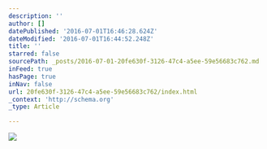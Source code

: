 ```yaml
---
description: ''
author: []
datePublished: '2016-07-01T16:46:28.624Z'
dateModified: '2016-07-01T16:44:52.248Z'
title: ''
starred: false
sourcePath: _posts/2016-07-01-20fe630f-3126-47c4-a5ee-59e56683c762.md
inFeed: true
hasPage: true
inNav: false
url: 20fe630f-3126-47c4-a5ee-59e56683c762/index.html
_context: 'http://schema.org'
_type: Article

---
```

![](https://the-grid-user-content.s3-us-west-2.amazonaws.com/084ca8e6-de26-4614-8581-d2bd61c74e2f.jpg)